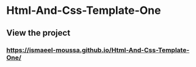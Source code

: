 # Html-And-Css-Template-One
## View the project
### https://ismaeel-moussa.github.io/Html-And-Css-Template-One/
